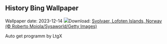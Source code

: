 ## History Bing Wallpaper
Wallpaper date: 2023-12-14
![](https://www.bing.com/th?id=OHR.LofotenRorbu_EN-GB4727739447_UHD.jpg&w=1000)Download: [Svolvaer, Lofoten Islands, Norway (© Roberto Moiola/Sysaworld/Getty Images)](https://www.bing.com/th?id=OHR.LofotenRorbu_EN-GB4727739447_UHD.jpg)

Auto get programm by LtgX
